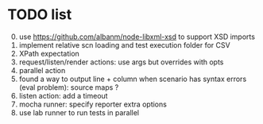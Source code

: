 # TODO list

0. use https://github.com/albanm/node-libxml-xsd to support XSD imports
0. implement relative scn loading and test execution folder for CSV
0. XPath expectation
0. request/listen/render actions: use args but overrides with opts
0. parallel action
0. found a way to output line + column when scenario has syntax errors (eval problem): source maps ?
0. listen action: add a timeout
0. mocha runner: specify reporter extra options
0. use lab runner to run tests in parallel
